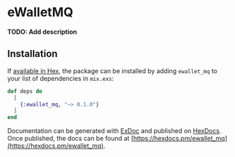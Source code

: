 # eWalletMQ

**TODO: Add description**

## Installation

If [available in Hex](https://hex.pm/docs/publish), the package can be installed
by adding `ewallet_mq` to your list of dependencies in `mix.exs`:

```elixir
def deps do
  [
    {:ewallet_mq, "~> 0.1.0"}
  ]
end
```

Documentation can be generated with [ExDoc](https://github.com/elixir-lang/ex_doc)
and published on [HexDocs](https://hexdocs.pm). Once published, the docs can
be found at [https://hexdocs.pm/ewallet_mq](https://hexdocs.pm/ewallet_mq).

